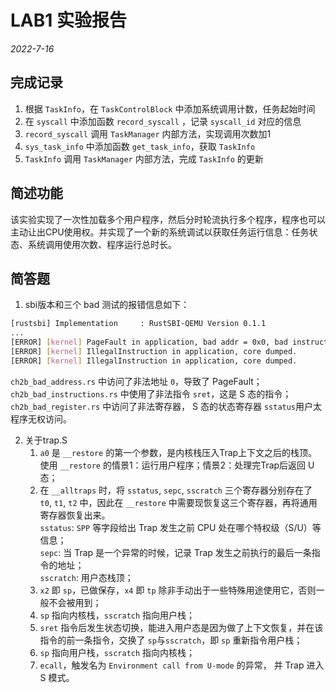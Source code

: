 # LAB1 实验报告
*2022-7-16*

## 完成记录
1. 根据 `TaskInfo`，在 `TaskControlBlock` 中添加系统调用计数，任务起始时间
2. 在 `syscall` 中添加函数 `record_syscall` ，记录 `syscall_id` 对应的信息
3. `record_syscall` 调用 `TaskManager` 内部方法，实现调用次数加1
4. `sys_task_info` 中添加函数 `get_task_info`，获取 `TaskInfo`
5. `TaskInfo` 调用 `TaskManager` 内部方法，完成 `TaskInfo` 的更新

## 简述功能
该实验实现了一次性加载多个用户程序，然后分时轮流执行多个程序，程序也可以主动让出CPU使用权。并实现了一个新的系统调试以获取任务运行信息：任务状态、系统调用使用次数、程序运行总时长。

## 简答题
1. sbi版本和三个 bad 测试的报错信息如下：
```bash
[rustsbi] Implementation     : RustSBI-QEMU Version 0.1.1
...
[ERROR] [kernel] PageFault in application, bad addr = 0x0, bad instruction = 0x80400408, core dumped.
[ERROR] [kernel] IllegalInstruction in application, core dumped.
[ERROR] [kernel] IllegalInstruction in application, core dumped.
```
`ch2b_bad_address.rs` 中访问了非法地址 `0`，导致了 PageFault；`ch2b_bad_instructions.rs` 中使用了非法指令 `sret`，这是 S 态的指令；`ch2b_bad_register.rs` 中访问了非法寄存器， S 态的状态寄存器 `sstatus`用户太程序无权访问。

2. 关于trap.S
    1. `a0` 是 `__restore` 的第一个参数，是内核栈压入Trap上下文之后的栈顶。使用 `__restore` 的情景1：运行用户程序；情景2：处理完Trap后返回 U 态；
    2. 在 `__alltraps` 时，将 `sstatus`, `sepc`, `sscratch` 三个寄存器分别存在了 `t0`, `t1`, `t2` 中，因此在 `__restore` 中需要现恢复这三个寄存器，再将通用寄存器恢复出来。 <br>`sstatus`: `SPP` 等字段给出 Trap 发生之前 CPU 处在哪个特权级（S/U）等信息； <br>`sepc`: 当 Trap 是一个异常的时候，记录 Trap 发生之前执行的最后一条指令的地址； <br>`sscratch`: 用户态栈顶；
    3. `x2` 即 `sp`，已做保存，`x4` 即 `tp` 除非手动出于一些特殊用途使用它，否则一般不会被用到；
    4. `sp` 指向内核栈，`sscratch` 指向用户栈；
    5. `sret` 指令后发生状态切换，能进入用户态是因为做了上下文恢复，并在该指令的前一条指令，交换了 `sp`与`sscratch`，即 `sp` 重新指令用户栈；
    6. `sp` 指向用户栈，`sscratch` 指向内核栈；
    7. `ecall`，触发名为 `Environment call from U-mode` 的异常， 并 Trap 进入 S 模式。


